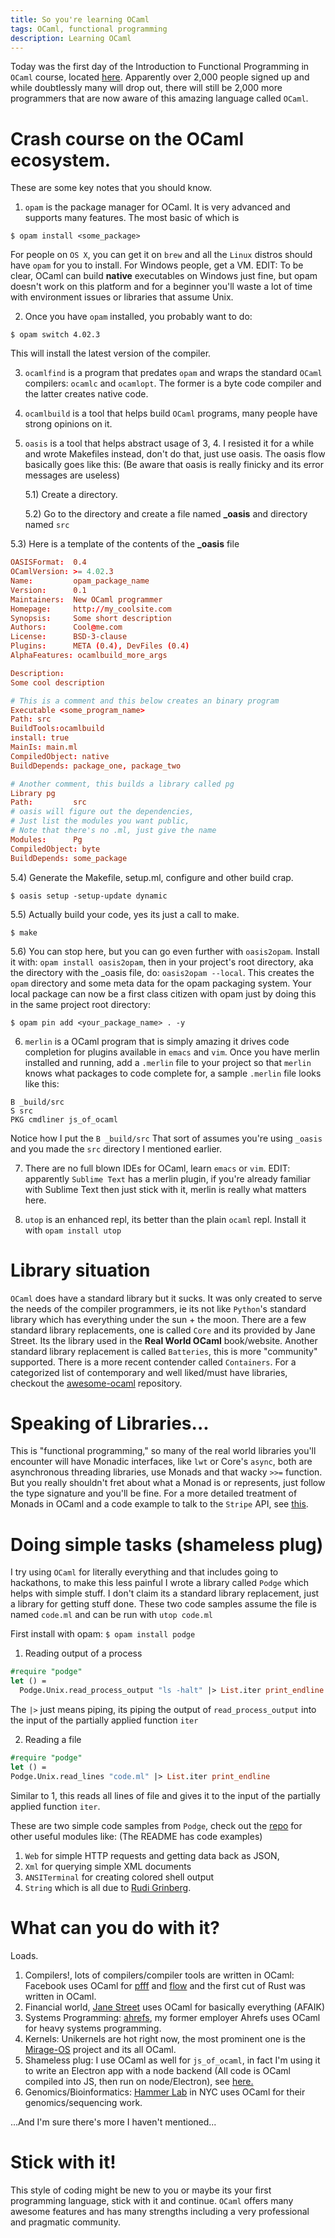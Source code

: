 ```yaml
---
title: So you're learning OCaml
tags: OCaml, functional programming
description: Learning OCaml
---
```


Today was the first day of the Introduction to Functional Programming
in `OCaml` course, located
[here](https://www.france-universite-numerique-mooc.fr/courses/parisdiderot/56002/session01/about). Apparently
over 2,000 people signed up and while doubtlessly many will drop out,
there will still be 2,000 more programmers that are now aware of this
amazing language called `OCaml`.

# Crash course on the OCaml ecosystem.

These are some key notes that you should know.

1) `opam` is the package manager for OCaml. It is very advanced and
    supports many features. The most basic of which is 

```shell
$ opam install <some_package>
```

For people on `OS X`, you can get it on `brew` and all the `Linux`
distros should have `opam` for you to install. For Windows people, get
a VM. EDIT: To be clear, OCaml can build **native** executables on
Windows just fine, but opam doesn't work on this platform and for a
beginner you'll waste a lot of time with environment issues or
libraries that assume Unix.

2) Once you have `opam` installed, you probably want to do:

```shell
$ opam switch 4.02.3
```

This will install the latest version of the compiler.

3)  `ocamlfind` is a program that predates `opam` and wraps the
    standard `OCaml` compilers: `ocamlc` and `ocamlopt`. The former is
    a byte code compiler and the latter creates native code.

4)  `ocamlbuild` is a tool that helps build `OCaml` programs, many
    people have strong opinions on it.

5.  `oasis` is a tool that helps abstract usage of 3, 4. I resisted it
    for a while and wrote Makefiles instead, don't do that, just use
    oasis. The oasis flow basically goes like this: (Be aware that
    oasis is really finicky and its error messages are useless)
    
    5.1) Create a directory.
    
    5.2) Go to the directory and create a file named **\_oasis** and
         directory named `src`
    
5.3) Here is a template of the contents of the **\_oasis** file
```conf
OASISFormat:  0.4
OCamlVersion: >= 4.02.3
Name:         opam_package_name
Version:      0.1
Maintainers:  New OCaml programmer
Homepage:     http://my_coolsite.com
Synopsis:     Some short description
Authors:      Cool@me.com
License:      BSD-3-clause
Plugins:      META (0.4), DevFiles (0.4)
AlphaFeatures: ocamlbuild_more_args

Description:
Some cool description

# This is a comment and this below creates an binary program
Executable <some_program_name>
Path: src
BuildTools:ocamlbuild
install: true
MainIs: main.ml
CompiledObject: native
BuildDepends: package_one, package_two

# Another comment, this builds a library called pg
Library pg
Path:         src
# oasis will figure out the dependencies, 
# Just list the modules you want public, 
# Note that there's no .ml, just give the name
Modules:      Pg
CompiledObject: byte
BuildDepends: some_package
```

5.4) Generate the Makefile, setup.ml, configure and other build crap.
```shell
$ oasis setup -setup-update dynamic
```
5.5) Actually build your code, yes its just a call to make.
```shell
$ make
```

5.6) You can stop here, but you can go even further with
    `oasis2opam`. Install it with: `opam install oasis2opam`, then
    in your project's root directory, aka the directory with the
    \_oasis file, do: `oasis2opam --local`. This creates the
    `opam` directory and some meta data for the opam packaging
    system. Your local package can now be a first class citizen
    with opam just by doing this in the same project root
    directory:
```
$ opam pin add <your_package_name> . -y
```
6.  `merlin` is a OCaml program that is simply amazing it drives code
    completion for plugins available in `emacs` and `vim`. Once you
    have merlin installed and running, add a `.merlin` file to your
    project so that `merlin` knows what packages to code complete for,
    a sample `.merlin` file looks like this:

```shell
B _build/src
S src
PKG cmdliner js_of_ocaml
```

Notice how I put the `B _build/src` That sort of assumes you're
using `_oasis` and you made the `src` directory I mentioned earlier.

7.  There are no full blown IDEs for OCaml, learn `emacs` or
    `vim`. EDIT: apparently `Sublime Text` has a merlin plugin, if
    you're already familiar with Sublime Text then just stick with it,
    merlin is really what matters here.

8.  `utop` is an enhanced repl, its better than the plain `ocaml`
       repl. Install it with `opam install utop`

# Library situation

`OCaml` does have a standard library but it sucks. It was only created
to serve the needs of the compiler programmers, ie its not like
`Python`'s standard library which has everything under the sun + the
moon. There are a few standard library replacements, one is called
`Core` and its provided by Jane Street. Its the library used in the
**Real World OCaml** book/website. Another standard library
replacement is called `Batteries`, this is more "community"
supported. There is a more recent contender called `Containers`. For a
categorized list of contemporary and well liked/must have libraries,
checkout the [awesome-ocaml](https://github.com/rizo/awesome-ocaml)
repository.

# Speaking of Libraries...

This is "functional programming," so many of the real world libraries
you'll encounter will have Monadic interfaces, like `lwt` or Core's
`async`, both are asynchronous threading libraries, use Monads and
that wacky `>>=` function. But you really shouldn't fret about what a
Monad is or represents, just follow the type signature and you'll be
fine. For a more detailed treatment of Monads in OCaml and a code
example to talk to the `Stripe` API, see
[this](http://hyegar.com/blog/2015/09/23/let's-just-use-monads/).

# Doing simple tasks (shameless plug)

I try using `OCaml` for literally everything and that includes going
to hackathons, to make this less painful I wrote a library called
`Podge` which helps with simple stuff. I don't claim its a standard
library replacement, just a library for getting stuff done. These two
code samples assume the file is named `code.ml` and can be run with
`utop code.ml`

First install with opam: `$ opam install podge`
1) Reading output of a process
```ocaml
#require "podge"
let () = 
  Podge.Unix.read_process_output "ls -halt" |> List.iter print_endline
```

The `|>` just means piping, its piping the output of
`read_process_output` into the input of the partially applied function
`iter`

2) Reading a file

```ocaml
#require "podge"
let () = 
Podge.Unix.read_lines "code.ml" |> List.iter print_endline
```

Similar to 1, this reads all lines of file and gives it to the input
of the partially applied function `iter`.

These are two simple code samples from `Podge`, check out the [repo](https://github.com/fxfactorial/podge)
for other useful modules like: (The README has code examples)

1.  `Web` for simple HTTP requests and getting data back as JSON,
2.  `Xml` for querying simple XML documents
3.  `ANSITerminal` for creating colored shell output
4.  `String` which is all due to [Rudi Grinberg](http://rgrinberg.com).

# What can you do with it?

Loads.

1.  Compilers!, lots of compilers/compiler tools are written in OCaml:
    Facebook uses OCaml for [pfff](https://github.com/facebook/pfff)
    and [flow](https://github.com/facebook/flow) and the first cut of
    Rust was written in OCaml.
2.  Financial world, [Jane Street](https://www.janestreet.com) uses
    OCaml for basically everything (AFAIK)
3.  Systems Programming: [ahrefs](https://ahrefs.com), my former
    employer Ahrefs uses OCaml for heavy systems programming.
4.  Kernels: Unikernels are hot right now, the most prominent one is
    the [Mirage-OS](https://mirage.io) project and its all OCaml.
5.  Shameless plug: I use OCaml as well for `js_of_ocaml`, in fact I'm
    using it to write an Electron app with a node backend (All code is
    OCaml compiled into JS, then run on node/Electron), see
    [here.](https://github.com/fxfactorial/ocaml-electron)
6.  Genomics/Bioinformatics:
    [Hammer Lab](https://github.com/hammerlab) in NYC uses OCaml for
    their genomics/sequencing work.

...And I'm sure there's more I haven't mentioned...

# Stick with it!

This style of coding might be new to you or maybe its your first
programming language, stick with it and continue. `OCaml` offers many
awesome features and has many strengths including a very professional
and pragmatic community.
